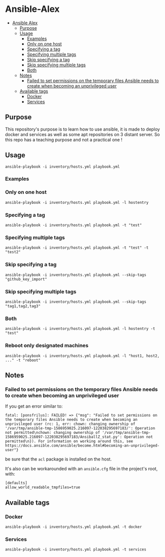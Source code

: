 # Ansible-Alex
<!-- TOC depthFrom:1 depthTo:6 withLinks:1 updateOnSave:1 orderedList:0 -->

- [Ansible Alex](#ansible-alex)
	- [Purpose](#purpose)
	- [Usage](#usage)
		- [Examples](#examples)
		- [Only on one host](#only-on-one-host)
		- [Specifying a tag](#specifying-a-tag)
		- [Specifying multiple tags](#specifying-multiple-tags)
		- [Skip specifying a tag](#skip-specifying-a-tag)
		- [Skip specifying multiple tags](#skip-specifying-multiple-tags)
		- [Both](#both)
	- [Notes](#notes)
		- [Failed to set permissions on the temporary files Ansible needs to create when becoming an unprivileged user](#failed-to-set-permissions-on-the-temporary-files-ansible-needs-to-create-when-becoming-an-unprivileged-user)
	- [Available tags](#available-tags)
		- [Docker](#docker)
		- [Services](#services)

<!-- /TOC -->
## Purpose
This repository's purpose is to learn how to use ansible, it is made to deploy docker and services as well as some apt repositories on 3 distant server. So this repo has a teaching purpose and not a practical one !

## Usage

```
ansible-playbook -i inventory/hosts.yml playbook.yml
```


### Examples

### Only on one host
```
ansible-playbook -i inventory/hosts.yml playbook.yml -l hostentry
```

### Specifying a tag
```
ansible-playbook -i inventory/hosts.yml playbook.yml -t "test"
```

### Specifying multiple tags
```
ansible-playbook -i inventory/hosts.yml playbook.yml -t "test" -t "test2"
```

### Skip specifying a tag
```
ansible-playbook -i inventory/hosts.yml playbook.yml --skip-tags "github_key_import"
```

### Skip specifying multiple tags
```
ansible-playbook -i inventory/hosts.yml playbook.yml --skip-tags "tag1,tag2,tag3"
```

### Both
```
ansible-playbook -i inventory/hosts.yml playbook.yml -l hostentry -t "test"
```

### Reboot only designated machines
```
ansible-playbook -i inventory/hosts.yml playbook.yml -l "host1, host2, ..." -t "reboot"
```

## Notes

### Failed to set permissions on the temporary files Ansible needs to create when becoming an unprivileged user

If you get an error similar to:  
```
fatal: [ponsfrilus]: FAILED! => {"msg": "Failed to set permissions on the temporary files Ansible needs to create when becoming an unprivileged user (rc: 1, err: chown: changing ownership of '/var/tmp/ansible-tmp-1586959025.216097-122038295697183/': Operation not permitted\nchown: changing ownership of '/var/tmp/ansible-tmp-1586959025.216097-122038295697183/AnsiballZ_stat.py': Operation not permitted\n}). For information on working around this, see https://docs.ansible.com/ansible/become.html#becoming-an-unprivileged-user"}
```
be sure that the `acl` package is installed on the host.

It's also can be workarounded with an `ansible.cfg` file in the project's root, with:  
```
[defaults]
allow_world_readable_tmpfiles=true
```

## Available tags

### Docker
```
ansible-playbook -i inventory/hosts.yml playbook.yml -t docker
```

### Services
```
ansible-playbook -i inventory/hosts.yml playbook.yml -t services
```
